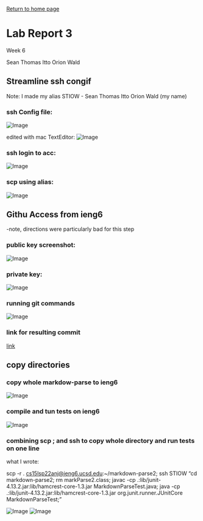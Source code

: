 [Return to home page](https://crustaceanking.github.io/cse15l-lab-reports/Lab-reports.html)
# Lab Report 3
Week 6

Sean Thomas Itto Orion Wald


## Streamline ssh congif

Note: I made my alias STIOW - Sean Thomas Itto Orion Wald (my name)

### ssh Config file:
![Image](Lab6_2.png)

edited with mac TextEditor:
![Image](Lab6_3.png)

### ssh login to acc:
![Image](Lab6_1.png)

### scp using alias:
![Image](Lab6_4.png)

## Githu Access from ieng6

-note, directions were particularly bad for this step

### public key screenshot:
![Image](Lab6_5.png)

### private key:
![Image](Lab6_6.png)

### running git commands
![Image](Lab6_7.png)

### link for resulting commit
[link](https://github.com/CrustaceanKing/markdown-parser/commit/a05eb1089f0ec48650bb1539c0f98e73fd7f864c)

## copy directories

### copy whole markdow-parse to ieng6
![Image](Lab6_8.png)

### compile and tun tests on ieng6
![Image](Lab6_9.png)

### combining scp ; and ssh to copy whole directory and run tests on one line

what I wrote:

scp -r . cs15lsp22anj@ieng6.ucsd.edu:~/markdown-parse2; ssh STIOW “cd markdown-parse2; rm markParse2.class; javac -cp .:lib/junit-4.13.2.jar:lib/hamcrest-core-1.3.jar MarkdownParseTest.java; java -cp .:lib/junit-4.13.2.jar:lib/hamcrest-core-1.3.jar org.junit.runner.JUnitCore MarkdownParseTest;”

![Image](Lab6_10_1.png)
![Image](Lab6_10_2.png)

